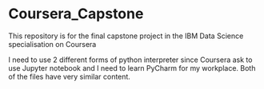 # Coursera_Capstone
This repository is for the final capstone project in the IBM Data Science specialisation on Coursera

I need to use 2 different forms of python interpreter since Coursera ask to use Jupyter notebook and I need to learn PyCharm for my workplace. Both of the files have very similar content. 
